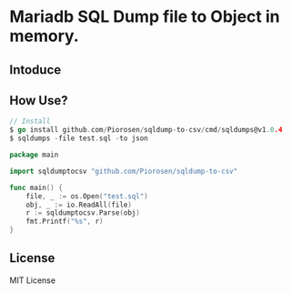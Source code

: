 # Mariadb SQL Dump file to Object in memory.

## Intoduce

## How Use?

```go
// Install
$ go install github.com/Piorosen/sqldump-to-csv/cmd/sqldumps@v1.0.4
$ sqldumps -file test.sql -to json
```

```go
package main

import sqldumptocsv "github.com/Piorosen/sqldump-to-csv"

func main() { 
    file, _ := os.Open("test.sql")
    obj, _ := io.ReadAll(file)
    r := sqldumptocsv.Parse(obj)
    fmt.Printf("%s", r)
}
```

## License 

MIT License
